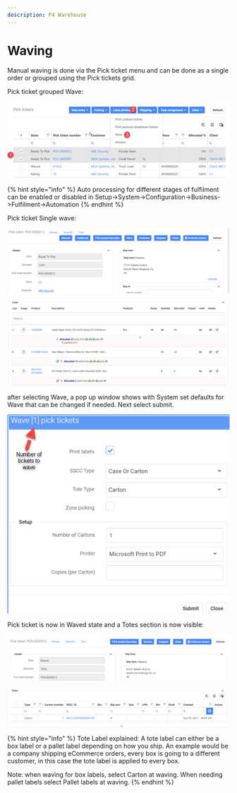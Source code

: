 ```yaml
---
description: P4 Warehouse
---
```


# Waving

Manual waving is done via the Pick ticket menu and can be done as a single order or grouped using the Pick tickets grid.

Pick ticket grouped Wave:

![](<../.gitbook/assets/image (237).png>)

{% hint style="info" %}
Auto processing for different stages of fulfilment can be enabled or disabled in Setup->System->Configuration->Business->Fulfilment->Automation
{% endhint %}

Pick ticket Single wave:

![](<../.gitbook/assets/image (104).png>)

![](<../.gitbook/assets/image (103).png>)



after selecting Wave, a pop up window shows with System set defaults for Wave that can be changed if needed. Next select submit.

![](<../.gitbook/assets/image (68).png>)

Pick ticket is now in Waved state and a Totes section is now visible:

![](<../.gitbook/assets/image (179).png>)

![](<../.gitbook/assets/image (202).png>)

{% hint style="info" %}
Tote Label explained: A tote label can either be a box label or a pallet label depending on how you ship. An example would be a company shipping eCommerce orders, every box is going to a different customer, in this case the tote label is applied to every box.&#x20;

Note: when waving for box labels, select Carton at waving. When needing pallet labels select Pallet labels at waving.
{% endhint %}

